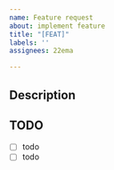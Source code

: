 ```yaml
---
name: Feature request
about: implement feature
title: "[FEAT]"
labels: ''
assignees: 22ema

---
```


## Description

## TODO

- [ ] todo
- [ ] todo
